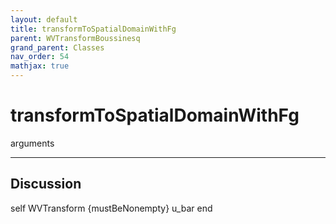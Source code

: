 ```yaml
---
layout: default
title: transformToSpatialDomainWithFg
parent: WVTransformBoussinesq
grand_parent: Classes
nav_order: 54
mathjax: true
---
```


#  transformToSpatialDomainWithFg

arguments


---

## Discussion
self WVTransform {mustBeNonempty}
      u_bar
  end
